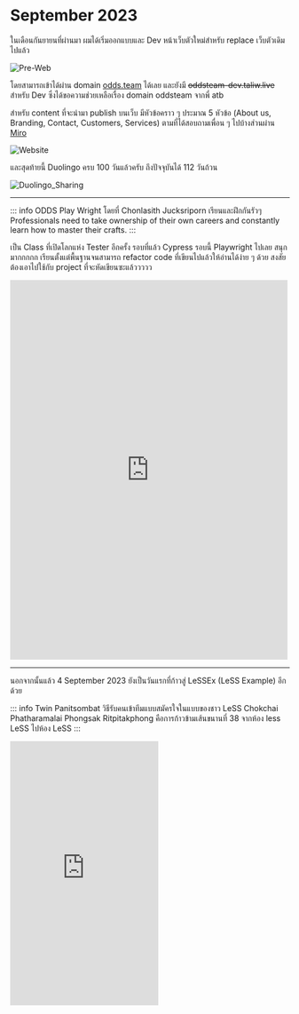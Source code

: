 # September 2023

ในเดือนกันยายนที่ผ่านมา ผมได้เริ่มออกแบบและ Dev หน้าเว็บตัวใหม่สำหรับ replace เว็บตัวเดิมไปแล้ว

![Pre-Web](/images/2023/september/Pre-Web.jpeg)

โดยสามารถเข้าได้ผ่าน domain [odds.team](https://odds.team/) ได้เลย และยังมี ~~oddsteam-dev.taliw.live~~ สำหรับ Dev ซึ่งได้ขอความช่วยเหลือเรื่อง domain oddsteam จากพี่ <Badge type="info">atb</Badge>

สำหรับ content ที่จะนำมา publish บนเว็บ มีหัวข้อคราว ๆ ประมาณ 5 หัวข้อ (About us, Branding, Contact, Customers, Services) ตามที่ได้สอบถามเพื่อน ๆ ไปบ้างส่วนผ่าน [Miro](https://miro.com/app/board/uXjVMi8MsRI=/?share_link_id=701400712791)

![Website](/images/2023/september/Website.jpeg)

และสุดท้ายนี้ Duolingo ครบ 100 วันแล้วครับ ถึงปัจจุบันได้ 112 วันถ้วน

![Duolingo_Sharing](/images/2023/september/Duolingo_Sharing.jpeg)

---

::: info ODDS
Play Wright โดยที่ Chonlasith Jucksriporn เรียนและฝึกกันรัวๆ Professionals need to take ownership of their own careers and constantly learn how to master their crafts.
:::

เป็น Class ที่เปิดโลกแห่ง Tester อีกครั้ง รอบที่แล้ว Cypress รอบนี้ Playwright ไปเลย สนุกมากกกกก เรียนตั้งแต่พื้นฐานจนสามารถ refactor code ที่เขียนไปแล้วให้อ่านได้ง่าย ๆ ด้วย สงสัยต้องเอาไปใช้กับ project ที่จะหัดเขียนซะแล้ววววว

<iframe src="https://www.facebook.com/plugins/post.php?href=https%3A%2F%2Fwww.facebook.com%2Foddsteam%2Fposts%2Fpfbid02cJZnxKxngYtyWBKb3irVLgQGZntKdhZvGSqDydKPWHu6cELLaaW92kc7RNyCiLsul&show_text=true&width=500" width="500" height="684" style="border:none;overflow:hidden" scrolling="no" frameborder="0" allowfullscreen="true" allow="autoplay; clipboard-write; encrypted-media; picture-in-picture; web-share"></iframe>

---

นอกจากนั้นแล้ว 4 September 2023 ยังเป็นวันแรกที่ก้าวสู่ LeSSEx (LeSS Example) อีกด้วย

::: info Twin Panitsombat
วิธีรับคนเข้าทีมแบบสมัครใจในแบบของชาว LeSS Chokchai Phatharamalai Phongsak Ritpitakphong คือการก้าวข้ามเส้นขนานที่ 38 จากห้อง less LeSS ไปห้อง LeSS
:::

<iframe src="https://www.facebook.com/plugins/video.php?height=476&href=https%3A%2F%2Fwww.facebook.com%2Froofimon.class%2Fvideos%2F1215739452436954%2F&show_text=false&width=267&t=0" width="267" height="476" style="border:none;overflow:hidden" scrolling="no" frameborder="0" allowfullscreen="true" allow="autoplay; clipboard-write; encrypted-media; picture-in-picture; web-share" allowFullScreen="true"></iframe>
